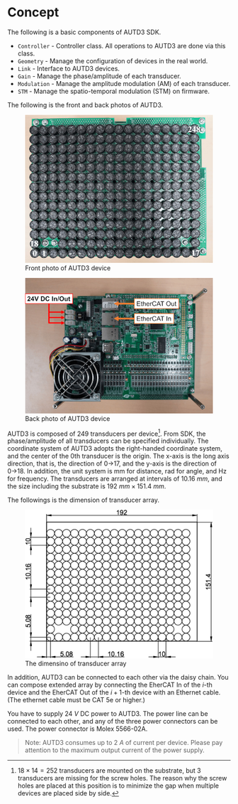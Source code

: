 # Concept

The following is a basic components of AUTD3 SDK.

- `Controller` - Controller class. All operations to AUTD3 are done via this class.
- `Geometry` - Manage the configuration of devices in the real world.
- `Link` - Interface to AUTD3 devices.
- `Gain` - Manage the phase/amplitude of each transducer.
- `Modulation` - Manage the amplitude modulation (AM) of each transducer.
- `STM` - Manage the spatio-temporal modulation (STM) on firmware.

The following is the front and back photos of AUTD3.

<figure>
  <img src="../fig/Users_Manual/autd_trans_idx.jpg"/>
  <figcaption>Front photo of AUTD3 device</figcaption>
</figure>

<figure>
  <img src="../fig/Users_Manual/autd_back.jpg"/>
  <figcaption>Back photo of AUTD3 device</figcaption>
</figure>


AUTD3 is composed of 249 transducers per device[^fn_asm].
From SDK, the phase/amplitude of all transducers can be specified individually.
The coordinate system of AUTD3 adopts the right-handed coordinate system, and the center of the 0th transducer is the origin.
The x-axis is the long axis direction, that is, the direction of 0→17, and the y-axis is the direction of 0→18.
In addition, the unit system is mm for distance, rad for angle, and Hz for frequency.
The transducers are arranged at intervals of $\SI{10.16}{mm}$, and the size including the substrate is $\SI{192}{mm}\times\SI{151.4}{mm}$.

The followings is the dimension of transducer array.

<figure>
  <img src="../fig/Users_Manual/transducers_array.jpg"/>
  <figcaption>The dimensino of transducer array</figcaption>
</figure>

In addition, AUTD3 can be connected to each other via the daisy chain.
You can compose extended array by connecting the EherCAT In of the $i$-th device and the EherCAT Out of the $i+1$-th device with an Ethernet cable.
(The ethernet cable must be CAT 5e or higher.)

You have to supply $\SI{24}{V}$ DC power to AUTD3.
The power line can be connected to each other, and any of the three power connectors can be used.
The power connector is Molex 5566-02A.

> Note: AUTD3 consumes up to $\SI{2}{A}$ of current per device. Please pay attention to the maximum output current of the power supply.

[^fn_asm]: $18\times 14=252$ transducers are mounted on the substrate, but 3 transducers are missing for the screw holes. The reason why the screw holes are placed at this position is to minimize the gap when multiple devices are placed side by side.
